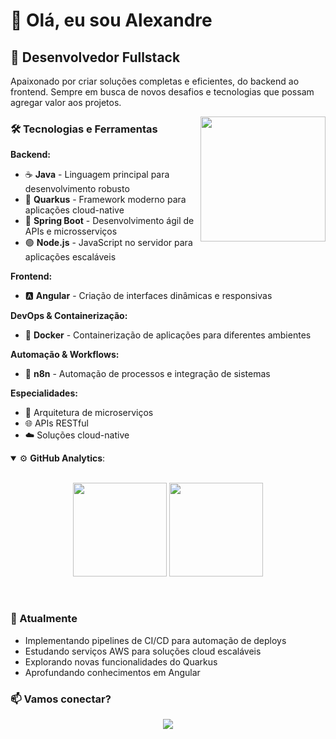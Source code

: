 # 👋 Olá, eu sou Alexandre

## 🚀 Desenvolvedor Fullstack

Apaixonado por criar soluções completas e eficientes, do backend ao frontend. Sempre em busca de novos desafios e tecnologias que possam agregar valor aos projetos.

<img src="https://raw.githubusercontent.com/MicaelliMedeiros/micaellimedeiros/master/image/computer-illustration.png" min-width="200px" max-width="400px" width="200px" align="right">

### 🛠️ Tecnologias e Ferramentas

**Backend:**
- ☕ **Java** - Linguagem principal para desenvolvimento robusto
- 🚀 **Quarkus** - Framework moderno para aplicações cloud-native
- 🍃 **Spring Boot** - Desenvolvimento ágil de APIs e microsserviços
- 🟢 **Node.js** - JavaScript no servidor para aplicações escaláveis

**Frontend:**
- 🅰️ **Angular** - Criação de interfaces dinâmicas e responsivas

**DevOps & Containerização:**
- 🐳 **Docker** - Containerização de aplicações para diferentes ambientes

**Automação & Workflows:**
- 🔗 **n8n** - Automação de processos e integração de sistemas

**Especialidades:**
- 🔧 Arquitetura de microserviços
- 🌐 APIs RESTful
- ☁️ Soluções cloud-native

<details open>
    <summary>⚙ <b>GitHub Analytics</b>: </summary>
    <br>
    <p align="center">
        <img height="150em" src="https://github-readme-stats-eight-theta.vercel.app/api?username=AlexandreNobrega&show_icons=true&theme=tokyonight&include_all_commits=true&count_private=true"/>
        <img height="150em" src="https://github-readme-stats-eight-theta.vercel.app/api/top-langs/?username=AlexandreNobrega&layout=compact&langs_count=8&theme=tokyonight&include_all_commits=true&count_private=true"/>
    </p>
</details>
<br>

### 🌱 Atualmente

- Implementando pipelines de CI/CD para automação de deploys
- Estudando serviços AWS para soluções cloud escaláveis
- Explorando novas funcionalidades do Quarkus
- Aprofundando conhecimentos em Angular

### 📫 Vamos conectar?

<p align="center">
  <a href="https://www.linkedin.com/in/alexandre-nobrega-b540988a/"><img src="https://img.shields.io/badge/LinkedIn-0077B5?style=for-the-badge&logo=linkedin&logoColor=white" /></a>
</p>

